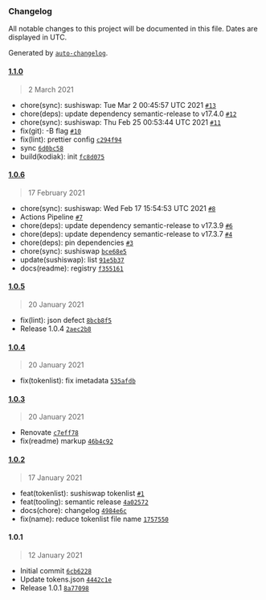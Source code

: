 ### Changelog

All notable changes to this project will be documented in this file. Dates are displayed in UTC.

Generated by [`auto-changelog`](https://github.com/CookPete/auto-changelog).

#### [1.1.0](https://github.com/sambacha/yearn-finance-tokenlist/compare/1.0.6...1.1.0)

> 2 March 2021

- chore(sync): sushiswap: Tue Mar  2 00:45:57 UTC 2021 [`#13`](https://github.com/sambacha/yearn-finance-tokenlist/pull/13)
- chore(deps): update dependency semantic-release to v17.4.0 [`#12`](https://github.com/sambacha/yearn-finance-tokenlist/pull/12)
- chore(sync): sushiswap: Thu Feb 25 00:53:44 UTC 2021 [`#11`](https://github.com/sambacha/yearn-finance-tokenlist/pull/11)
- fix(git): -B flag [`#10`](https://github.com/sambacha/yearn-finance-tokenlist/pull/10)
- fix(lint): prettier config [`c294f94`](https://github.com/sambacha/yearn-finance-tokenlist/commit/c294f94b175d477b2dc294527649d06c618b050d)
- sync [`6d0bc58`](https://github.com/sambacha/yearn-finance-tokenlist/commit/6d0bc58b5f8adbc1c31f5062f5bad68e13cfe049)
- build(kodiak): init [`fc8d075`](https://github.com/sambacha/yearn-finance-tokenlist/commit/fc8d075d6ed1a1e02b4f57f6decdfe16846748e2)

#### [1.0.6](https://github.com/sambacha/yearn-finance-tokenlist/compare/1.0.5...1.0.6)

> 17 February 2021

- chore(sync): sushiswap: Wed Feb 17 15:54:53 UTC 2021 [`#8`](https://github.com/sambacha/yearn-finance-tokenlist/pull/8)
- Actions Pipeline [`#7`](https://github.com/sambacha/yearn-finance-tokenlist/pull/7)
- chore(deps): update dependency semantic-release to v17.3.9 [`#6`](https://github.com/sambacha/yearn-finance-tokenlist/pull/6)
- chore(deps): update dependency semantic-release to v17.3.7 [`#4`](https://github.com/sambacha/yearn-finance-tokenlist/pull/4)
- chore(deps): pin dependencies [`#3`](https://github.com/sambacha/yearn-finance-tokenlist/pull/3)
- chore(sync): sushiswap [`bce68e5`](https://github.com/sambacha/yearn-finance-tokenlist/commit/bce68e52b10820bcf930bb3d15bc62f417812a37)
- update(sushiswap): list [`91e5b37`](https://github.com/sambacha/yearn-finance-tokenlist/commit/91e5b37fd0fa707aa7afb830b55ca881f4635118)
- docs(readme): registry [`f355161`](https://github.com/sambacha/yearn-finance-tokenlist/commit/f355161c7af5c388b747ae51c16eabd3b1d2bd12)

#### [1.0.5](https://github.com/sambacha/yearn-finance-tokenlist/compare/1.0.4...1.0.5)

> 20 January 2021

- fix(lint): json defect [`8bcb8f5`](https://github.com/sambacha/yearn-finance-tokenlist/commit/8bcb8f515cca822a05afc5f1a743327452f57d99)
- Release 1.0.4 [`2aec2b8`](https://github.com/sambacha/yearn-finance-tokenlist/commit/2aec2b852e71aef379945ed3882b20a3a1325746)

#### [1.0.4](https://github.com/sambacha/yearn-finance-tokenlist/compare/1.0.3...1.0.4)

> 20 January 2021

- fix(tokenlist): fix imetadata [`535afdb`](https://github.com/sambacha/yearn-finance-tokenlist/commit/535afdb0447868703fce6e02f73d66b51bdc4cae)

#### [1.0.3](https://github.com/sambacha/yearn-finance-tokenlist/compare/1.0.2...1.0.3)

> 20 January 2021

- Renovate [`c7eff78`](https://github.com/sambacha/yearn-finance-tokenlist/commit/c7eff78487012f34591f523fbbaef41cc48771c0)
- fix(readme) markup [`46b4c92`](https://github.com/sambacha/yearn-finance-tokenlist/commit/46b4c92be3c723bc67447c418e95823fa5ab5eb2)

#### [1.0.2](https://github.com/sambacha/yearn-finance-tokenlist/compare/1.0.1...1.0.2)

> 17 January 2021

- feat(tokenlist): sushiswap tokenlist [`#1`](https://github.com/sambacha/yearn-finance-tokenlist/pull/1)
- feat(tooling): semantic release [`4a02572`](https://github.com/sambacha/yearn-finance-tokenlist/commit/4a02572712f571661a6313a39d8084320efcbe3d)
- docs(chore): changelog [`4984e6c`](https://github.com/sambacha/yearn-finance-tokenlist/commit/4984e6c06682aa03040406c83aae90a13cd6ed84)
- fix(name): reduce tokenlist file name [`1757550`](https://github.com/sambacha/yearn-finance-tokenlist/commit/175755032059bfe8b27855b76f1b10767c84b800)

#### 1.0.1

> 12 January 2021

- Initial commit [`6cb6228`](https://github.com/sambacha/yearn-finance-tokenlist/commit/6cb6228079b5783867d83c2a667208016f8801ae)
- Update tokens.json [`4442c1e`](https://github.com/sambacha/yearn-finance-tokenlist/commit/4442c1ee3eebbc152d831d13dc6426253f12c402)
- Release 1.0.1 [`8a77098`](https://github.com/sambacha/yearn-finance-tokenlist/commit/8a7709890ad76a8883cd7ab980d443a746a9f98b)
